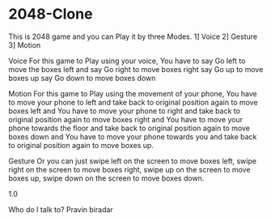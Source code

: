 # 2048-Clone #

This is 2048 game and you can Play it by three Modes.
1] Voice 2] Gesture 3] Motion

Voice
For this game to Play using your voice, You have to say Go left to move the boxes left and say Go right to move boxes right say Go up to move boxes up say Go down to move boxes down

Motion
For this game to Play using the movement of your phone, You have to move your phone to left and take back to original position again to move boxes left and You have to move your phone to right and take back to original position again to move boxes right and You have to move your phone towards the floor and take back to original position again to move boxes down and You have to move your phone towards you and take back to original position again to move boxes up.

Gesture
Or you can just swipe left on the screen to move boxes left, swipe right on the screen to move boxes right, swipe up on the screen to move boxes up, swipe down on the screen to move boxes down.


1.0

Who do I talk to?
Pravin biradar
